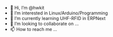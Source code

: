 - 👋 Hi, I’m @hwkit
- 👀 I’m interested in Linux/Arduino/Programming
- 🌱 I’m currently learning UHF-RFID in ERPNext
- 💞️ I’m looking to collaborate on ...
- 📫 How to reach me ...

<!---
hwkit/hwkit is a ✨ special ✨ repository because its `README.md` (this file) appears on your GitHub profile.
You can click the Preview link to take a look at your changes.
--->
